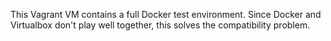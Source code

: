 This Vagrant VM contains a full Docker test environment.  Since Docker and Virtualbox don't play well together, this solves the compatibility problem.